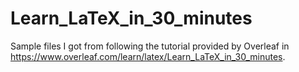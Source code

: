 # Learn_LaTeX_in_30_minutes
Sample files I got from following the tutorial provided by Overleaf in https://www.overleaf.com/learn/latex/Learn_LaTeX_in_30_minutes.
